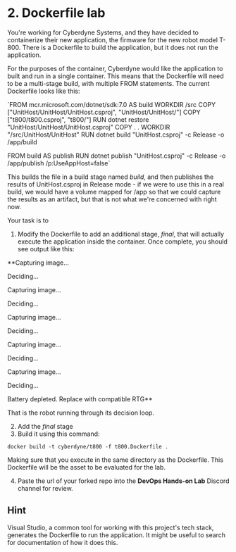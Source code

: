 # 2. Dockerfile lab

You're working for Cyberdyne Systems, and they have decided to containerize their new application, the firmware for 
the new robot model T-800. There is a Dockerfile to build the application, but it does not run the application. 

For the purposes of the container, Cyberdyne would like the application to built and run in a single container. This means 
that the Dockerfile will need to be a multi-stage build, with multiple FROM statements. The current Dockerfile looks like this:

`FROM mcr.microsoft.com/dotnet/sdk:7.0 AS build
WORKDIR /src
COPY ["UnitHost/UnitHost/UnitHost.csproj", "UnitHost/UnitHost/"]
COPY ["t800/t800.csproj", "t800/"]
RUN dotnet restore "UnitHost/UnitHost/UnitHost.csproj"
COPY . .
WORKDIR "/src/UnitHost/UnitHost"
RUN dotnet build "UnitHost.csproj" -c Release -o /app/build

FROM build AS publish
RUN dotnet publish "UnitHost.csproj" -c Release -o /app/publish /p:UseAppHost=false`

This builds the file in a build stage named *build*, and then publishes the results of UnitHost.csproj in Release mode - if we were to use this in a real build, 
we would have a volume mapped for /app so that we could capture the results as an artifact, but that is not what we're concerned with right now.

Your task is to 

1. Modify the Dockerfile to add an additional stage, *final*, that will actually execute the application inside the container. Once complete, you should see output like this:

**Capturing image...

Deciding...

Capturing image...

Deciding...

Capturing image...

Deciding...

Capturing image...

Deciding...


Capturing image...

Deciding...

Battery depleted. Replace with compatible RTG**

That is the robot running through its decision loop. 

2. Add the *final* stage 
3. Build it using this command:

`docker build -t cyberdyne/t800 -f t800.Dockerfile .`

Making sure that you execute in the same directory as the Dockerfile. This Dockerfile will be the asset to be evaluated for the lab.

4. Paste the url of your forked repo into the **DevOps Hands-on Lab** Discord channel for review.

## Hint

Visual Studio, a common tool for working with this project's tech stack, generates the Dockerfile to run the application. It might be useful to search for documentation of how it does this.


